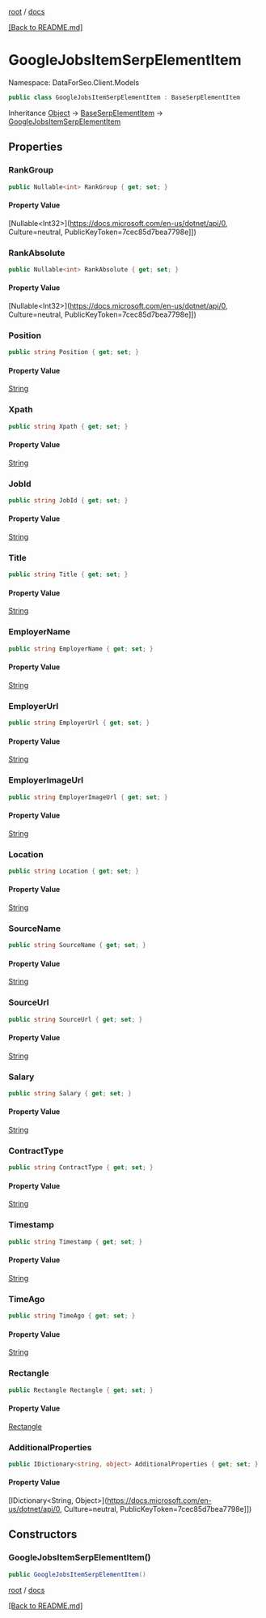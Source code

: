 [root](./../ "root") / [docs](./ "docs")

[[Back to README.md]](./../README.md "[Back to README.md]")

# GoogleJobsItemSerpElementItem

Namespace: DataForSeo.Client.Models

```csharp
public class GoogleJobsItemSerpElementItem : BaseSerpElementItem
```

Inheritance [Object](https://docs.microsoft.com/en-us/dotnet/api/Object) → [BaseSerpElementItem](./BaseSerpElementItem.md) → [GoogleJobsItemSerpElementItem](./GoogleJobsItemSerpElementItem.md)

## Properties

### **RankGroup**

```csharp
public Nullable<int> RankGroup { get; set; }
```

#### Property Value

[Nullable&lt;Int32&gt;](https://docs.microsoft.com/en-us/dotnet/api/0, Culture=neutral, PublicKeyToken=7cec85d7bea7798e]])<br>

### **RankAbsolute**

```csharp
public Nullable<int> RankAbsolute { get; set; }
```

#### Property Value

[Nullable&lt;Int32&gt;](https://docs.microsoft.com/en-us/dotnet/api/0, Culture=neutral, PublicKeyToken=7cec85d7bea7798e]])<br>

### **Position**

```csharp
public string Position { get; set; }
```

#### Property Value

[String](https://docs.microsoft.com/en-us/dotnet/api/String)<br>

### **Xpath**

```csharp
public string Xpath { get; set; }
```

#### Property Value

[String](https://docs.microsoft.com/en-us/dotnet/api/String)<br>

### **JobId**

```csharp
public string JobId { get; set; }
```

#### Property Value

[String](https://docs.microsoft.com/en-us/dotnet/api/String)<br>

### **Title**

```csharp
public string Title { get; set; }
```

#### Property Value

[String](https://docs.microsoft.com/en-us/dotnet/api/String)<br>

### **EmployerName**

```csharp
public string EmployerName { get; set; }
```

#### Property Value

[String](https://docs.microsoft.com/en-us/dotnet/api/String)<br>

### **EmployerUrl**

```csharp
public string EmployerUrl { get; set; }
```

#### Property Value

[String](https://docs.microsoft.com/en-us/dotnet/api/String)<br>

### **EmployerImageUrl**

```csharp
public string EmployerImageUrl { get; set; }
```

#### Property Value

[String](https://docs.microsoft.com/en-us/dotnet/api/String)<br>

### **Location**

```csharp
public string Location { get; set; }
```

#### Property Value

[String](https://docs.microsoft.com/en-us/dotnet/api/String)<br>

### **SourceName**

```csharp
public string SourceName { get; set; }
```

#### Property Value

[String](https://docs.microsoft.com/en-us/dotnet/api/String)<br>

### **SourceUrl**

```csharp
public string SourceUrl { get; set; }
```

#### Property Value

[String](https://docs.microsoft.com/en-us/dotnet/api/String)<br>

### **Salary**

```csharp
public string Salary { get; set; }
```

#### Property Value

[String](https://docs.microsoft.com/en-us/dotnet/api/String)<br>

### **ContractType**

```csharp
public string ContractType { get; set; }
```

#### Property Value

[String](https://docs.microsoft.com/en-us/dotnet/api/String)<br>

### **Timestamp**

```csharp
public string Timestamp { get; set; }
```

#### Property Value

[String](https://docs.microsoft.com/en-us/dotnet/api/String)<br>

### **TimeAgo**

```csharp
public string TimeAgo { get; set; }
```

#### Property Value

[String](https://docs.microsoft.com/en-us/dotnet/api/String)<br>

### **Rectangle**

```csharp
public Rectangle Rectangle { get; set; }
```

#### Property Value

[Rectangle](./Rectangle.md)<br>

### **AdditionalProperties**

```csharp
public IDictionary<string, object> AdditionalProperties { get; set; }
```

#### Property Value

[IDictionary&lt;String, Object&gt;](https://docs.microsoft.com/en-us/dotnet/api/0, Culture=neutral, PublicKeyToken=7cec85d7bea7798e]])<br>

## Constructors

### **GoogleJobsItemSerpElementItem()**

```csharp
public GoogleJobsItemSerpElementItem()
```

[root](./../ "root") / [docs](./ "docs")

[[Back to README.md]](./../README.md "[Back to README.md]")